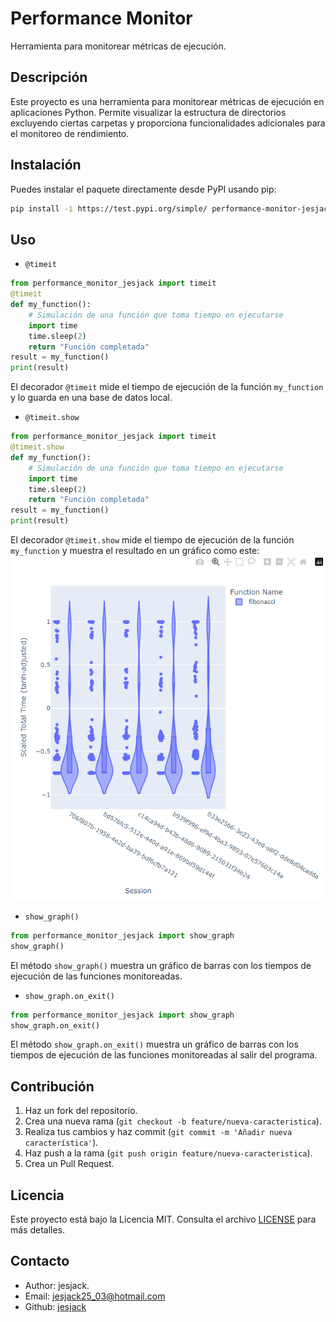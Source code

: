 # Performance Monitor

Herramienta para monitorear métricas de ejecución.

## Descripción

Este proyecto es una herramienta para monitorear métricas de ejecución en aplicaciones Python. Permite visualizar la estructura de directorios excluyendo ciertas carpetas y proporciona funcionalidades adicionales para el monitoreo de rendimiento.

## Instalación

Puedes instalar el paquete directamente desde PyPI usando pip:
```sh
pip install -i https://test.pypi.org/simple/ performance-monitor-jesjack
```

## Uso
* ```@timeit```
```python
from performance_monitor_jesjack import timeit
@timeit
def my_function():
    # Simulación de una función que toma tiempo en ejecutarse
    import time
    time.sleep(2)
    return "Función completada"
result = my_function()
print(result)
```
El decorador `@timeit` mide el tiempo de ejecución de la función `my_function` y lo guarda en una base de datos local.

* ```@timeit.show```
```python
from performance_monitor_jesjack import timeit
@timeit.show
def my_function():
    # Simulación de una función que toma tiempo en ejecutarse
    import time
    time.sleep(2)
    return "Función completada"
result = my_function()
print(result)
```
El decorador `@timeit.show` mide el tiempo de ejecución de la función `my_function` y muestra el resultado en un gráfico como este:
![](img.png)

* ```show_graph()```
```python
from performance_monitor_jesjack import show_graph
show_graph()
```
El método `show_graph()` muestra un gráfico de barras con los tiempos de ejecución de las funciones monitoreadas.

* ```show_graph.on_exit()```
```python
from performance_monitor_jesjack import show_graph
show_graph.on_exit()
```
El método `show_graph.on_exit()` muestra un gráfico de barras con los tiempos de ejecución de las funciones monitoreadas al salir del programa.

## Contribución
1. Haz un fork del repositorio.
2. Crea una nueva rama (`git checkout -b feature/nueva-caracteristica`).
3. Realiza tus cambios y haz commit (`git commit -m 'Añadir nueva característica'`).
4. Haz push a la rama (`git push origin feature/nueva-caracteristica`).
5. Crea un Pull Request.

## Licencia
Este proyecto está bajo la Licencia MIT. Consulta el archivo [LICENSE](LICENSE) para más detalles.

## Contacto
* Author: jesjack.
* Email: jesjack25_03@hotmail.com
* Github: [jesjack](https://github.com/jesjack)